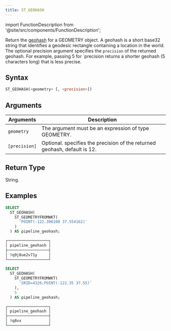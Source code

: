 ```yaml
---
title: ST_GEOHASH
---
```

import FunctionDescription from '@site/src/components/FunctionDescription';

<FunctionDescription description="Introduced or updated: v1.2.436"/>

Return the [geohash](https://en.wikipedia.org/wiki/Geohash) for a GEOMETRY object. A geohash is a short base32 string that identifies a geodesic rectangle containing a location in the world. The optional precision argument specifies the `precision` of the returned geohash. For example, passing 5 for `precision returns a shorter geohash (5 characters long) that is less precise.

## Syntax

```sql
ST_GEOHASH(<geometry> [, <precision>])
```

## Arguments

| Arguments       | Description                                                               |
|-----------------|---------------------------------------------------------------------------|
| `geometry`    | The argument must be an expression of type GEOMETRY.                      |
| `[precision]` | Optional. specifies the precision of the returned geohash, default is 12. |

## Return Type

String.

## Examples

```sql
SELECT
  ST_GEOHASH(
    ST_GEOMETRYFROMWKT(
      'POINT(-122.306100 37.554162)'
    )
  ) AS pipeline_geohash;

┌──────────────────┐
│ pipeline_geohash │
├──────────────────┤
│ 9q9j8ue2v71y     │
└──────────────────┘

SELECT
  ST_GEOHASH(
    ST_GEOMETRYFROMWKT(
      'SRID=4326;POINT(-122.35 37.55)'
    ),
    5
  ) AS pipeline_geohash;

┌──────────────────┐
│ pipeline_geohash │
├──────────────────┤
│ 9q8vx            │
└──────────────────┘
```

